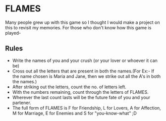 # FLAMES
Many people grew up with this game so I thought I would make a project on this to revisit my memories. For those who don't know how this game is played-

## Rules
- Write the names of you and your crush (or your lover or whoever it can be)
- Cross out all the letters that are present in both the names.(For Ex:- If the name chosen is Maria and Jane, then we strike out all the A's in both the names.)
- After striking out the letters, count the no. of letters left.
- With the numbers remaining, count through the letters of FLAMES.
- Wherever the last count lasts will be the future fate of you and your partener.
- The full form of FLAMES is F for Friendship, L for Lovers, A for Affection, M for Marriage, E for Enemies and S for "you-know-what" ;D 
